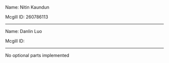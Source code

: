 Name: Nitin Kaundun

Mcgill ID: 260786113

---------------------------------------------------------------------

Name: Danlin Luo

Mcgill ID: 

----------------------------------------------------------------------
No optional parts implemented
